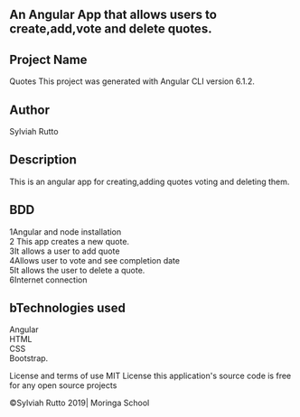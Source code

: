
## An Angular App that allows users to create,add,vote and  delete quotes.

## Project Name
Quotes
This project was generated with Angular CLI version 6.1.2.

## Author
Sylviah Rutto


## Description
This is an angular app for creating,adding quotes voting and deleting them.


## BDD
1Angular and node installation<br>
2 This app creates a new quote.<br>
3It allows a user to add quote<br>
4Allows user to vote and see completion date<br>
5It allows the user to delete a quote.<br>
6Internet connection

## bTechnologies used
Angular<br> HTML<br>
CSS<br>
Bootstrap.

License and terms of use
MIT License this application's source code is free for any open source projects

©Sylviah Rutto 2019| Moringa School




